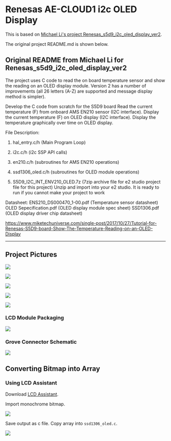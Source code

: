# Renesas AE-CLOUD1 i2c OLED Display
This is based on [Michael Li's project Renesas_s5d9_i2c_oled_display_ver2](https://github.com/mikelisfbay/Renesas_s5d9_i2c_oled_display_ver2).

The original project README.md is shown below.

## Original README from Michael Li for Renesas_s5d9_i2c_oled_display_ver2
The project uses C code to read the on board temperature sensor and show the reading on an OLED display module.  Version 2 has a number of improvements (all 26 letters (A-Z) are supported and message display method is simpler).

Develop the C code from scratch for the S5D9 board
Read the current temperature (F) from onboard AMS EN210 sensor (I2C interface).
Display the current temperature (F) on OLED display (I2C interface).
Display the temperature graphically over time on OLED display.

File Description:
1.  hal_entry.c/h  (Main Program Loop)
2.  i2c.c/h (i2c SSP API calls)
3.  en210.c/h (subroutines for AMS EN210 operations)
4.  ssd1306_oled.c/h (subroutines for OLED module operations)

5. S5D9_I2C_INT_ENV210_OLED.7z (7zip archive file for e2 studio project file for this project)  Unzip and import into your e2 studio.  It is ready to run if you cannot make your project to work

Datasheet:
ENS210_DS000470_1-00.pdf (Temperature sensor datasheet)
OLED Sepecification.pdf (OLED display module spec sheet)
SSD1306.pdf (OLED display driver chip datasheet)

https://www.miketechuniverse.com/single-post/2017/10/27/Tutorial-for-Renesas-S5D9-board-Show-The-Temperature-Reading-on-an-OLED-Display

---

## Project Pictures

![](doc/img/standalone.png)

![](doc/img/oled-in-action.png)

![](doc/img/oppkey-oled.png)

![](doc/img/oppkey-presents.png)

![](doc/img/sect-tutorial-mockup.png)

### LCD Module Packaging

![](doc/img/lcd_modules.png)

### Grove Connector Schematic

![](doc/img/grove-schematic.png)

## Converting Bitmap into Array

### Using LCD Assistant

Download [LCD Assistant](http://en.radzio.dxp.pl/bitmap_converter/).

Import monochrome bitmap.

![](doc/img/lcd_assistant.png)

Save output as c file. Copy array into `ssd1306_oled.c`.

![](doc/img/bitmap-array.png)

